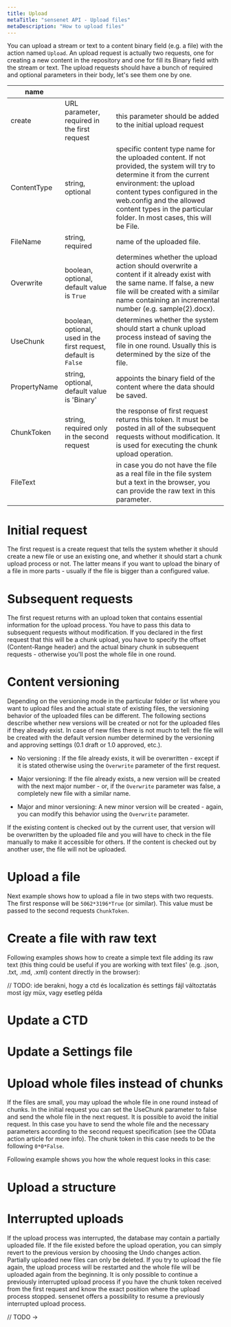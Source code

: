 ```yaml
---
title: Upload
metaTitle: "sensenet API - Upload files"
metaDescription: "How to upload files"
---
```


You can upload a stream or text to a content binary field (e.g. a file) with the action named `Upload`. An upload request is actually two requests, one for creating a new content in the repository and one for fill its Binary field with the stream or text. The upload requests should have a bunch of required and optional parameters in their body, let's see them one by one.

| name |||
|-|-|-|
| create | URL parameter, required in the first request | this parameter should be added to the initial upload request |
| ContentType | string, optional | specific content type name for the uploaded content. If not provided, the system will try to determine it from the current environment: the upload content types configured in the web.config and the allowed content types in the particular folder. In most cases, this will be File. |
| FileName | string, required | name of the uploaded file. |
| Overwrite| boolean, optional, default value is `True` | determines whether the upload action should overwrite a content if it already exist with the same name. If false, a new file will be created with a similar name containing an incremental number (e.g. sample(2).docx). |
| UseChunk | boolean, optional, used in the first request, default is `False` | determines whether the system should start a chunk upload process instead of saving the file in one round. Usually this is determined by the size of the file.|
| PropertyName | string, optional, default value is 'Binary' | appoints the binary field of the content where the data should be saved. |
| ChunkToken | string, required only in the second request | the response of first request returns this token. It must be posted in all of the subsequent requests without modification. It is used for executing the chunk upload operation. |
| FileText | | in case you do not have the file as a real file in the file system but a text in the browser, you can provide the raw text in this parameter.

# Initial request

The first request is a create request that tells the system whether it should create a new file or use an existing one, and whether it should start a chunk upload process or not. The latter means if you want to upload the binary of a file in more parts - usually if the file is bigger than a configured value.

# Subsequent requests

The first request returns with an upload token that contains essential information for the upload process. You have to pass this data to subsequent requests without modification. If you declared in the first request that this will be a chunk upload, you have to specify the offset (Content-Range header) and the actual binary chunk in subsequent requests - otherwise you'll post the whole file in one round.

# Content versioning

Depending on the versioning mode in the particular folder or list where you want to upload files and the actual state of existing files, the versioning behavior of the uploaded files can be different. The following sections describe whether new versions will be created or not for the uploaded files if they already exist. In case of new files there is not much to tell: the file will be created with the default version number determined by the versioning and approving settings (0.1 draft or 1.0 approved, etc.).

- No versioning : If the file already exists, it will be overwritten - except if it is stated otherwise using the `Overwrite` parameter of the first request.

- Major versioning: If the file already exists, a new version will be created with the next major number - or, if the `Overwrite` parameter was false, a completely new file with a similar name.

- Major and minor versioning: A new minor version will be created - again, you can modify this behavior using the `Overwrite` parameter.

<note>
If the existing content is checked out by the current user, that version will be overwritten by the uploaded file and you will have to check in the file manually to make it accessible for others. If the content is checked out by another user, the file will not be uploaded.
</note>

# Upload a file

Next example shows how to upload a file in two steps with two requests.
The first response will be `5062*3196*True` (or similar). This value must be passed to the second requests `ChunkToken`.

<tab category="content-management" article="upload" example="uploadFile" />

# Create a file with raw text

Following examples shows how to create a simple text file adding its raw text (this thing could be useful if you are working with text files' (e.g. .json, .txt, .md, .xml) content directly in the browser):

// TODO: ide berakni, hogy a ctd és localization és settings fájl változtatás most így müx, vagy esetleg példa

<tab category="content-management" article="upload" example="uploadRawText" />

# Update a CTD

<tab category="content-management" article="upload" example="updateCTD" />

# Update a Settings file

<tab category="content-management" article="upload" example="updateSettings" />

# Upload whole files instead of chunks

If the files are small, you may upload the whole file in one round instead of chunks. In the initial request you can set the UseChunk parameter to false and send the whole file in the next request. It is possible to avoid the initial request. In this case you have to send the whole file and the necessary parameters according to the second request specification (see the OData action article for more info). The chunk token in this case needs to be the following `0*0*False`.

Following example shows you how the whole request looks in this case:

<tab category="content-management" article="upload" example="uploadFileNoChunks" />

# Upload a structure

<tab category="content-management" article="upload" example="uploadStructure" />

# Interrupted uploads

If the upload process was interrupted, the database may contain a partially uploaded file. If the file existed before the upload operation, you can simply revert to the previous version by choosing the Undo changes action. Partially uploaded new files can only be deleted. If you try to upload the file again, the upload process will be restarted and the whole file will be uploaded again from the beginning. It is only possible to continue a previously interrupted upload process if you have the chunk token received from the first request and know the exact position where the upload process stopped. sensenet offers a possibility to resume a previously interrupted upload process.

// TODO ->

<tab category="content-management" article="upload" example="uploadResume" />
